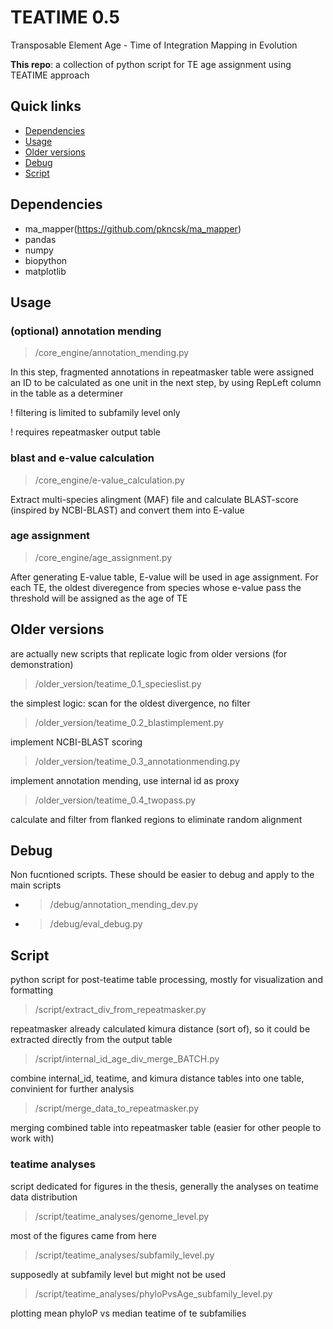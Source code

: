 # TEATIME 0.5
Transposable Element Age - Time of Integration Mapping in Evolution

**This repo**: a collection of python script for TE age assignment using TEATIME approach

## Quick links
- [Dependencies](#dependencies)
- [Usage](#usage)
- [Older versions](#older-versions)
- [Debug](#debug)
- [Script](#script)
## Dependencies
- ma_mapper(https://github.com/pkncsk/ma_mapper)
- pandas
- numpy
- biopython
- matplotlib

## Usage 

### (optional) annotation mending  
>/core_engine/annotation_mending.py

In this step, fragmented annotations in repeatmasker table were assigned an ID to be calculated as one unit in the next step, by using RepLeft column in the table as a determiner

! filtering is limited to subfamily level only

! requires repeatmasker output table

### blast and e-value calculation
>/core_engine/e-value_calculation.py

Extract multi-species alingment (MAF) file and calculate BLAST-score (inspired by NCBI-BLAST) and convert them into E-value

### age assignment
>/core_engine/age_assignment.py

After generating E-value table, E-value will be used in age assignment. For each TE, the oldest diveregence from species whose e-value pass the threshold will be assigned as the age of TE

## Older versions
are actually new scripts that replicate logic from older versions (for demonstration)

>/older_version/teatime_0.1_specieslist.py

the simplest logic: scan for the oldest divergence, no filter

>/older_version/teatime_0.2_blastimplement.py

implement NCBI-BLAST scoring

>/older_version/teatime_0.3_annotationmending.py

implement annotation mending, use internal id as proxy

>/older_version/teatime_0.4_twopass.py

calculate and filter from flanked regions to eliminate random alignment

## Debug
Non fucntioned scripts. These should be easier to debug and apply to the main scripts

- >/debug/annotation_mending_dev.py
- >/debug/eval_debug.py

## Script
python script for post-teatime table processing, mostly for visualization and formatting

>/script/extract_div_from_repeatmasker.py

repeatmasker already calculated kimura distance (sort of), so it could be extracted directly from the output table

>/script/internal_id_age_div_merge_BATCH.py

combine internal_id, teatime, and kimura distance tables into one table, convinient for further analysis

>/script/merge_data_to_repeatmasker.py

merging combined table into repeatmasker table (easier for other people to work with)

### teatime analyses
script dedicated for figures in the thesis, generally the analyses on teatime data distribution

>/script/teatime_analyses/genome_level.py

most of the figures came from here

>/script/teatime_analyses/subfamily_level.py

supposedly at subfamily level but might not be used 

>/script/teatime_analyses/phyloPvsAge_subfamily_level.py

plotting mean phyloP vs median teatime of te subfamilies